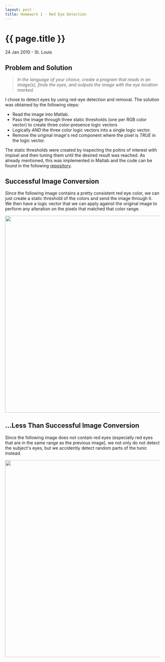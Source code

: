 ```yaml
---
layout: post
title: Homework 1 - Red Eye Detection
---
```


{{ page.title }}
============================================================

<p class="meta"/>24 Jan 2010 - St. Louis</p>

Problem and Solution
------------------------------------------------------------

> _In the language of your choice, create a program that reads in an image(s),
> finds the eyes, and outputs the image with the eye location marked._

I chose to detect eyes by using red-eye detection and removal.
The solution was obtained by the following steps:

* Read the image into Matlab.
* Pass the image through three static thresholds (one per RGB color vector) to create
  three color-presence logic vectors
* Logically *AND* the three color logic vectors into a single logic vector.
* Remove the original image's red component where the pixel is *TRUE* in the logic vector.

The static thresholds were created by inspecting the poitns of interest with impixel and
then tuning them until the desired result was reached. As already mentioned, this was
implemented in Matlab and the code can be found in the following
[repository](http://github.com/bashwork/school/tree/master/559/homework1/homework1.m).

Successful Image Conversion
------------------------------------------------------------

Since the following image contains a pretty consistent red eye color, we can just
create a static threshold of the colors and send the image through it.  We then have
a logic vector that we can apply against the original image to perform any alteration
on the pixels that matched that color range.

<img width="640" src="http://github.com/bashwork/school/raw/master/559/homework1/working-input-result.jpg" />

...Less Than Successful Image Conversion
------------------------------------------------------------

Since the following image does not contain red eyes (especially red eyes that are
in the same range as the previous image), we not only do not detect the subject's
eyes, but we accidently detect random parts of the tunic instead.

<img width="640" src="http://github.com/bashwork/school/raw/master/559/homework1/failing-input-result.jpg" />

